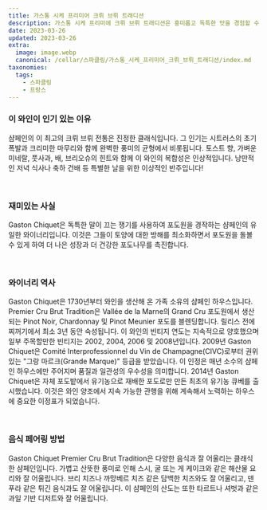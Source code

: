 ```yaml
---
title: 가스통 시케 프리미어 크뤼 브뤼 트래디션
description: 가스통 시케 프리미에 크뤼 브뤼 트래디션은 흥미롭고 독특한 맛을 경험할 수 있는 놀라운 샴페인입니다. 이 프리미어 크뤼 샴페인은 전통적인 방법으로 제작되어 샴페인 지역의 떼루아가 진정으로 빛날 수 있도록 합니다. 감귤류와 흰 꽃의 강렬하면서도 균형잡힌 향이 나며 미각에는 약간의 브리오슈가 있습니다. 미세한 거품이 혀에 착 감기는 우아한 피니시를 선사합니다. 가스통 시케 프리미에 크뤼 브뤼 트래디션(Gaston Chiquet Premier Cru Brut Tradition) 한 병을 즐겨보세요.
date: 2023-03-26
updated: 2023-03-26
extra:
  image: image.webp
  canonical: /cellar/스파클링/가스통_시케_프리미어_크뤼_브뤼_트래디션/index.md
taxonomies:
  tags: 
    - 스파클링
    - 프랑스
---
```


### 이 와인이 인기 있는 이유

샴페인의 이 최고의 크뤼 브뤼 전통은 진정한 클래식입니다. 그 인기는 시트러스의 초기 폭발과 크리미한 마무리와 함께 완벽한 풍미의 균형에서 비롯됩니다. 토스트 향, 가벼운 미네랄, 풋사과, 배, 브리오슈의 힌트와 함께 이 와인의 복합성은 인상적입니다. 낭만적인 저녁 식사나 축하 건배 등 특별한 날을 위한 이상적인 반주입니다!

&nbsp;  

### 재미있는 사실

Gaston Chiquet은 독특한 말이 끄는 쟁기를 사용하여 포도원을 경작하는 샴페인의 유일한 와이너리입니다. 이것은 그들이 토양에 대한 방해를 최소화하면서 포도원을 돌볼 수 있게 하여 더 나은 성장과 더 건강한 포도나무를 촉진합니다.

&nbsp;  

### 와이너리 역사

Gaston Chiquet은 1730년부터 와인을 생산해 온 가족 소유의 샴페인 하우스입니다. Premier Cru Brut Tradition은 Vallée de la Marne의 Grand Cru 포도원에서 생산되는 Pinot Noir, Chardonnay 및 Pinot Meunier 포도를 블렌딩합니다. 릴리스 전에 찌꺼기에서 최소 3년 동안 숙성됩니다. 이 와인의 빈티지 연도는 지속적으로 양호했으며 일부 주목할만한 빈티지는 2002, 2004, 2006 및 2008년입니다. 2009년 Gaston Chiquet은 Comité Interprofessionnel du Vin de Champagne(CIVC)로부터 권위 있는 "그랑 마르크(Grande Marque)" 등급을 받았습니다. 이 인정은 매년 소수의 샴페인 하우스에만 주어지며 품질과 일관성의 우수성을 의미합니다. 2014년 Gaston Chiquet은 자체 포도밭에서 유기농으로 재배한 포도로만 만든 최초의 유기농 큐베를 출시했습니다. 이것은 와인 양조에서 지속 가능한 관행을 위해 계속해서 노력하는 하우스에 중요한 이정표가 되었습니다.

&nbsp;  

### 음식 페어링 방법

Gaston Chiquet Premier Cru Brut Tradition은 다양한 음식과 잘 어울리는 클래식한 샴페인입니다. 가볍고 산뜻한 풍미로 인해 스시, 굴 또는 게 케이크와 같은 해산물 요리와 잘 어울립니다. 브리 치즈나 까망베르 치즈 같은 담백한 치즈와도 잘 어울리고, 덴푸라 같은 튀긴 음식과도 잘 어울립니다. 이 샴페인의 산도는 또한 타르트나 셔벗과 같은 과일 기반 디저트와 잘 어울립니다.

&nbsp;  

